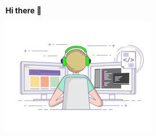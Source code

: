 ## Hi there 👋

<img src="https://github.com/Timmi116/Timmi116/blob/main/gif3.gif" alt="The unlimited" width="400" align="center"> 

